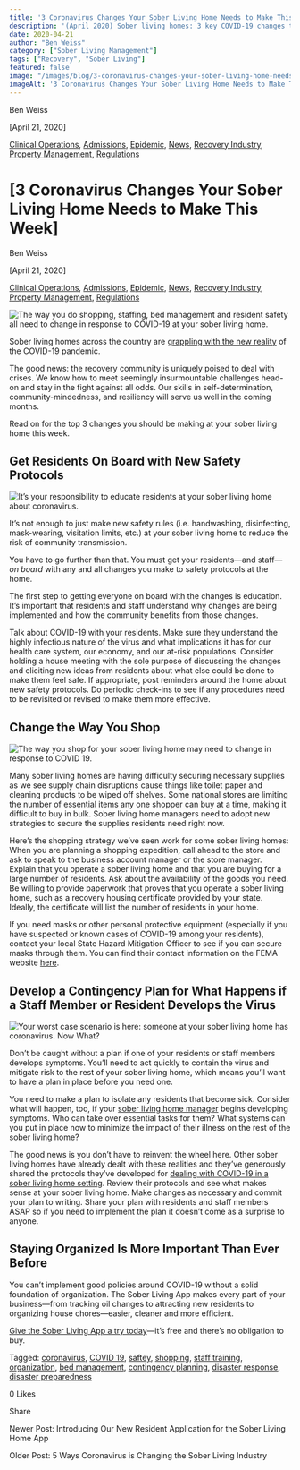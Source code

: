 ```yaml
---
title: '3 Coronavirus Changes Your Sober Living Home Needs to Make This Week'
description: '(April 2020) Sober living homes: 3 key COVID-19 changes to implement for safety, staffing & contingency planning during the pandemic.'
date: 2020-04-21
author: "Ben Weiss"
category: ["Sober Living Management"]
tags: ["Recovery", "Sober Living"]
featured: false
image: "/images/blog/3-coronavirus-changes-your-sober-living-home-needs-to-make-this-week/Screenshot_2020-04-16_at_10.30.58_AM.png"
imageAlt: '3 Coronavirus Changes Your Sober Living Home Needs to Make This Week'
---
```


Ben Weiss

[April 21, 2020]

[Clinical Operations](/sober-living-app-blog/category/Clinical+Operations), [Admissions](/sober-living-app-blog/category/Admissions), [Epidemic](/sober-living-app-blog/category/Epidemic), [News](/sober-living-app-blog/category/News), [Recovery Industry](/sober-living-app-blog/category/Recovery+Industry), [Property Management](/sober-living-app-blog/category/Property+Management), [Regulations](/sober-living-app-blog/category/Regulations)

#  [3 Coronavirus Changes Your Sober Living Home Needs to Make This Week]

Ben Weiss

[April 21, 2020]

[Clinical Operations](/sober-living-app-blog/category/Clinical+Operations), [Admissions](/sober-living-app-blog/category/Admissions), [Epidemic](/sober-living-app-blog/category/Epidemic), [News](/sober-living-app-blog/category/News), [Recovery Industry](/sober-living-app-blog/category/Recovery+Industry), [Property Management](/sober-living-app-blog/category/Property+Management), [Regulations](/sober-living-app-blog/category/Regulations)

![The way you do shopping, staffing, bed management and resident safety all need to change in response to COVID-19 at your sober living home.](/images/blog/3-coronavirus-changes-your-sober-living-home-needs-to-make-this-week/Screenshot_2020-04-16_at_10.28.45_AM.png)

Sober living homes across the country are [grappling with the new reality](/sober-living-app-blog/5-ways-coronavirus-is-changing-the-sober-living-industrynbsp) of the COVID-19 pandemic. 

The good news: the recovery community is uniquely poised to deal with crises. We know how to meet seemingly insurmountable challenges head-on and stay in the fight against all odds. Our skills in self-determination, community-mindedness, and resiliency will serve us well in the coming months. 

Read on for the top 3 changes you should be making at your sober living home this week.

## Get Residents On Board with New Safety Protocols 

![It’s your responsibility to educate residents at your sober living home about coronavirus.](/images/blog/3-coronavirus-changes-your-sober-living-home-needs-to-make-this-week/Screenshot_2020-04-16_at_10.29.26_AM.png)

It’s not enough to just make new safety rules (i.e. handwashing, disinfecting, mask-wearing, visitation limits, etc.) at your sober living home to reduce the risk of community transmission. 

You have to go further than that. You must get your residents—and staff— _on board_ with any and all changes you make to safety protocols at the home. 

The first step to getting everyone on board with the changes is education. It’s important that residents and staff understand why changes are being implemented and how the community benefits from those changes. 

Talk about COVID-19 with your residents. Make sure they understand the highly infectious nature of the virus and what implications it has for our health care system, our economy, and our at-risk populations. Consider holding a house meeting with the sole purpose of discussing the changes and eliciting new ideas from residents about what else could be done to make them feel safe. If appropriate, post reminders around the home about new safety protocols. Do periodic check-ins to see if any procedures need to be revisited or revised to make them more effective. 

## Change the Way You Shop 

![The way you shop for your sober living home may need to change in response to COVID 19.](/images/blog/3-coronavirus-changes-your-sober-living-home-needs-to-make-this-week/Screenshot_2020-04-16_at_10.29.53_AM.png)

Many sober living homes are having difficulty securing necessary supplies as we see supply chain disruptions cause things like toilet paper and cleaning products to be wiped off shelves. Some national stores are limiting the number of essential items any one shopper can buy at a time, making it difficult to buy in bulk. Sober living home managers need to adopt new strategies to secure the supplies residents need right now. 

Here’s the shopping strategy we’ve seen work for some sober living homes: When you are planning a shopping expedition, call ahead to the store and ask to speak to the business account manager or the store manager. Explain that you operate a sober living home and that you are buying for a large number of residents. Ask about the availability of the goods you need. Be willing to provide paperwork that proves that you operate a sober living home, such as a recovery housing certificate provided by your state. Ideally, the certificate will list the number of residents in your home. 

If you need masks or other personal protective equipment (especially if you have suspected or known cases of COVID-19 among your residents), contact your local State Hazard Mitigation Officer to see if you can secure masks through them. You can find their contact information on the FEMA website [here](https://www.fema.gov/state-hazard-mitigation-officers). 

## Develop a Contingency Plan for What Happens if a Staff Member or Resident Develops the Virus

![Your worst case scenario is here: someone at your sober living home has coronavirus. Now What?](/images/blog/3-coronavirus-changes-your-sober-living-home-needs-to-make-this-week/Screenshot_2020-04-16_at_10.30.58_AM.png)

Don’t be caught without a plan if one of your residents or staff members develops symptoms. You’ll need to act quickly to contain the virus and mitigate risk to the rest of your sober living home, which means you’ll want to have a plan in place before you need one. 

You need to make a plan to isolate any residents that become sick. Consider what will happen, too, if your [sober living home manager](https://soberlivingapp.com/sober-living-app-blog/2020/3/3/5-things-all-of-the-best-sober-living-home-managers-have-in-common) begins developing symptoms. Who can take over essential tasks for them? What systems can you put in place now to minimize the impact of their illness on the rest of the sober living home? 

The good news is you don’t have to reinvent the wheel here. Other sober living homes have already dealt with these realities and they’ve generously shared the protocols they’ve developed for [dealing with COVID-19 in a sober living home setting](https://drive.google.com/file/d/1pvZesz3gnOIKws5mjYiQjjlIQkvx2uu2/view). Review their protocols and see what makes sense at your sober living home. Make changes as necessary and commit your plan to writing. Share your plan with residents and staff members ASAP so if you need to implement the plan it doesn’t come as a surprise to anyone.  

## Staying Organized Is More Important Than Ever Before 

You can’t implement good policies around COVID-19 without a solid foundation of organization. The Sober Living App makes every part of your business—from tracking oil changes to attracting new residents to organizing house chores—easier, cleaner and more efficient. 

[Give the Sober Living App a try today](https://behavehealth.com/get-started)—it’s free and there’s no obligation to buy. 

Tagged: [coronavirus](/sober-living-app-blog/tag/coronavirus), [COVID 19](/sober-living-app-blog/tag/COVID+19), [saftey](https://soberlivingapp.com/sober-living-app-blog/tag/saftey), [shopping](https://soberlivingapp.com/sober-living-app-blog/tag/shopping), [staff training](/sober-living-app-blog/tag/staff+training), [organization](https://soberlivingapp.com/sober-living-app-blog/tag/organization), [bed management](https://soberlivingapp.com/sober-living-app-blog/tag/bed+management), [contingency planning](https://soberlivingapp.com/sober-living-app-blog/tag/contingency+planning), [disaster response](https://soberlivingapp.com/sober-living-app-blog/tag/disaster+response), [disaster preparedness](https://soberlivingapp.com/sober-living-app-blog/tag/disaster+preparedness)

0 Likes

Share

Newer Post: Introducing Our New Resident Application for the Sober Living Home App

Older Post: 5 Ways Coronavirus is Changing the Sober Living Industry 